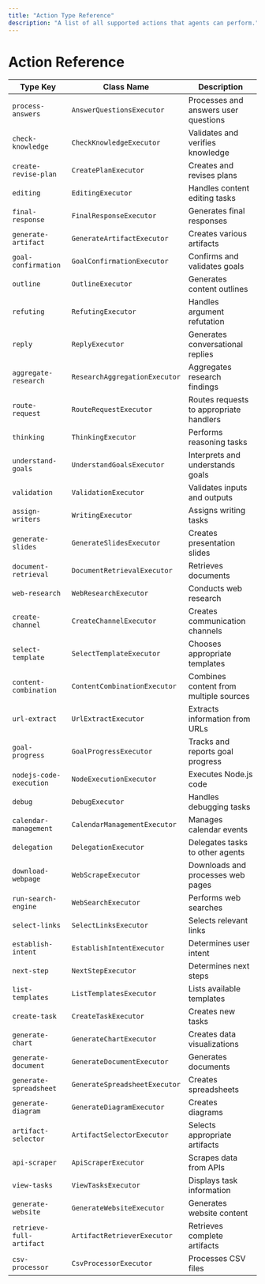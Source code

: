 ```yaml
---
title: "Action Type Reference"
description: "A list of all supported actions that agents can perform."
---
```

# Action Reference

| Type Key | Class Name | Description |
|----------|------------|-------------|
| `process-answers` | `AnswerQuestionsExecutor` | Processes and answers user questions |
| `check-knowledge` | `CheckKnowledgeExecutor` | Validates and verifies knowledge |
| `create-revise-plan` | `CreatePlanExecutor` | Creates and revises plans |
| `editing` | `EditingExecutor` | Handles content editing tasks |
| `final-response` | `FinalResponseExecutor` | Generates final responses |
| `generate-artifact` | `GenerateArtifactExecutor` | Creates various artifacts |
| `goal-confirmation` | `GoalConfirmationExecutor` | Confirms and validates goals |
| `outline` | `OutlineExecutor` | Generates content outlines |
| `refuting` | `RefutingExecutor` | Handles argument refutation |
| `reply` | `ReplyExecutor` | Generates conversational replies |
| `aggregate-research` | `ResearchAggregationExecutor` | Aggregates research findings |
| `route-request` | `RouteRequestExecutor` | Routes requests to appropriate handlers |
| `thinking` | `ThinkingExecutor` | Performs reasoning tasks |
| `understand-goals` | `UnderstandGoalsExecutor` | Interprets and understands goals |
| `validation` | `ValidationExecutor` | Validates inputs and outputs |
| `assign-writers` | `WritingExecutor` | Assigns writing tasks |
| `generate-slides` | `GenerateSlidesExecutor` | Creates presentation slides |
| `document-retrieval` | `DocumentRetrievalExecutor` | Retrieves documents |
| `web-research` | `WebResearchExecutor` | Conducts web research |
| `create-channel` | `CreateChannelExecutor` | Creates communication channels |
| `select-template` | `SelectTemplateExecutor` | Chooses appropriate templates |
| `content-combination` | `ContentCombinationExecutor` | Combines content from multiple sources |
| `url-extract` | `UrlExtractExecutor` | Extracts information from URLs |
| `goal-progress` | `GoalProgressExecutor` | Tracks and reports goal progress |
| `nodejs-code-execution` | `NodeExecutionExecutor` | Executes Node.js code |
| `debug` | `DebugExecutor` | Handles debugging tasks |
| `calendar-management` | `CalendarManagementExecutor` | Manages calendar events |
| `delegation` | `DelegationExecutor` | Delegates tasks to other agents |
| `download-webpage` | `WebScrapeExecutor` | Downloads and processes web pages |
| `run-search-engine` | `WebSearchExecutor` | Performs web searches |
| `select-links` | `SelectLinksExecutor` | Selects relevant links |
| `establish-intent` | `EstablishIntentExecutor` | Determines user intent |
| `next-step` | `NextStepExecutor` | Determines next steps |
| `list-templates` | `ListTemplatesExecutor` | Lists available templates |
| `create-task` | `CreateTaskExecutor` | Creates new tasks |
| `generate-chart` | `GenerateChartExecutor` | Creates data visualizations |
| `generate-document` | `GenerateDocumentExecutor` | Generates documents |
| `generate-spreadsheet` | `GenerateSpreadsheetExecutor` | Creates spreadsheets |
| `generate-diagram` | `GenerateDiagramExecutor` | Creates diagrams |
| `artifact-selector` | `ArtifactSelectorExecutor` | Selects appropriate artifacts |
| `api-scraper` | `ApiScraperExecutor` | Scrapes data from APIs |
| `view-tasks` | `ViewTasksExecutor` | Displays task information |
| `generate-website` | `GenerateWebsiteExecutor` | Generates website content |
| `retrieve-full-artifact` | `ArtifactRetrieverExecutor` | Retrieves complete artifacts |
| `csv-processor` | `CsvProcessorExecutor` | Processes CSV files |
